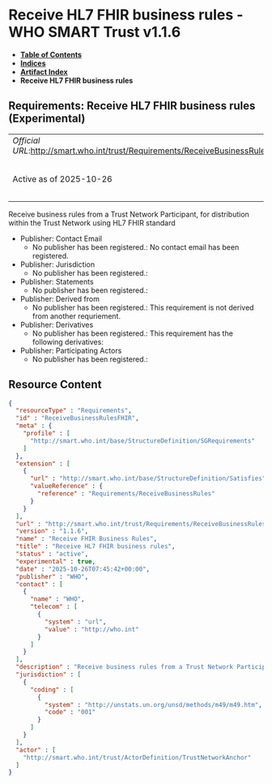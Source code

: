 # Receive HL7 FHIR business rules - WHO SMART Trust v1.1.6

* [**Table of Contents**](toc.md)
* [**Indices**](indices.md)
* [**Artifact Index**](artifacts.md)
* **Receive HL7 FHIR business rules**

## Requirements: Receive HL7 FHIR business rules (Experimental) 

| | |
| :--- | :--- |
| *Official URL*:http://smart.who.int/trust/Requirements/ReceiveBusinessRulesFHIR | *Version*:1.1.6 |
| Active as of 2025-10-26 | *Computable Name*:Receive FHIR Business Rules |

 
Receive business rules from a Trust Network Participant, for distribution within the Trust Network using HL7 FHIR standard 

* Publisher: Contact Email
  * No publisher has been registered.: No contact email has been registered.
* Publisher: Jurisdiction
  * No publisher has been registered.: 
* Publisher: Statements
  * No publisher has been registered.: 
* Publisher: Derived from
  * No publisher has been registered.: This requirement is not derived from another requriement.
* Publisher: Derivatives
  * No publisher has been registered.: This requirement has the following derivatives:
* Publisher: Participating Actors
  * No publisher has been registered.: 



## Resource Content

```json
{
  "resourceType" : "Requirements",
  "id" : "ReceiveBusinessRulesFHIR",
  "meta" : {
    "profile" : [
      "http://smart.who.int/base/StructureDefinition/SGRequirements"
    ]
  },
  "extension" : [
    {
      "url" : "http://smart.who.int/base/StructureDefinition/Satisfies",
      "valueReference" : {
        "reference" : "Requirements/ReceiveBusinessRules"
      }
    }
  ],
  "url" : "http://smart.who.int/trust/Requirements/ReceiveBusinessRulesFHIR",
  "version" : "1.1.6",
  "name" : "Receive FHIR Business Rules",
  "title" : "Receive HL7 FHIR business rules",
  "status" : "active",
  "experimental" : true,
  "date" : "2025-10-26T07:45:42+00:00",
  "publisher" : "WHO",
  "contact" : [
    {
      "name" : "WHO",
      "telecom" : [
        {
          "system" : "url",
          "value" : "http://who.int"
        }
      ]
    }
  ],
  "description" : "Receive business rules from a Trust Network Participant, for distribution within the Trust Network using HL7 FHIR standard",
  "jurisdiction" : [
    {
      "coding" : [
        {
          "system" : "http://unstats.un.org/unsd/methods/m49/m49.htm",
          "code" : "001"
        }
      ]
    }
  ],
  "actor" : [
    "http://smart.who.int/trust/ActorDefinition/TrustNetworkAnchor"
  ]
}

```
